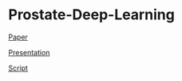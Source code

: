 # Prostate-Deep-Learning

[Paper](https://docs.google.com/document/d/1J17MVV7rLbTDQ5K3jzZzv3nALXPTQaqM0yUOXSXAcFc/edit?usp=sharing)

[Presentation](https://docs.google.com/presentation/d/1rER9d3pVCVqKfDqyKioJYhP68fLMuJx1W1VK5d6EtXQ/edit?ts=5da593fd#slide=id.gc6f73a04f_0_0)

[Script](https://docs.google.com/document/d/1sNNwmoGYSLbhIY_ftN1bkYi7aMj-qqoHJv3bCFJoDxo/edit)

